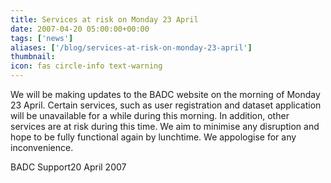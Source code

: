 ```yaml
---
title: Services at risk on Monday 23 April
date: 2007-04-20 05:00:00+00:00
tags: ['news']
aliases: ['/blog/services-at-risk-on-monday-23-april']
thumbnail: 
icon: fas circle-info text-warning
---
```

 
 

We will be making updates to the BADC website on the morning of Monday 23 April.
Certain services, such as user registration and dataset application will be
unavailable for a while during this morning. In addition, other services are
at risk during this time. We aim to minimise any disruption and hope to be fully
functional again by lunchtime. We appologise for any inconvenience.

BADC Support20 April 2007
